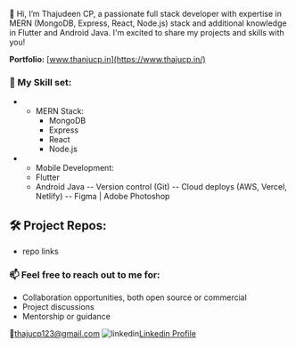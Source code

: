 👋 Hi, I’m Thajudeen CP, a passionate full stack developer with expertise in MERN (MongoDB, Express, React, Node.js) stack and additional knowledge in Flutter and Android Java.
I'm excited to share my projects and skills with you!

**Portfolio:** [www.thanjucp.in](https://www.thajucp.in/)

### 🎯 My Skill set:
- - MERN Stack:
    - MongoDB
    - Express
    - React
    - Node.js
 - - Mobile Development:
    - Flutter
    - Android Java
-- Version control (Git)
-- Cloud deploys (AWS, Vercel, Netlify)
-- Figma  | Adobe Photoshop

## 🛠️ Project Repos:

- repo links

### 📫 Feel free to reach out to me for:
- Collaboration opportunities, both open source or commercial
- Project discussions
- Mentorship or guidance

📧thajucp123@gmail.com
![linkedin](https://cdn.icon-icons.com/icons2/1826/PNG/512/4202085linkedinlogosocialsocialmedia-115603_115698.png)[Linkedin Profile](https://www.linkedin.com/in/thaju-fakrudheen/) 

<!---
thajucp123/thajucp123 is a ✨ special ✨ repository because its `README.md` (this file) appears on your GitHub profile.
You can click the Preview link to take a look at your changes.
--->
